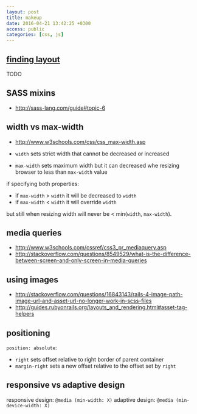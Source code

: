 ```yaml
---
layout: post
title: makeup
date: 2016-04-21 13:42:25 +0300
access: public
categories: [css, js]
---
```


## [finding layout](http://guides.rubyonrails.org/layouts_and_rendering.html#finding-layouts)

TODO

## SASS mixins

- <http://sass-lang.com/guide#topic-6>

## width vs max-width

- <http://www.w3schools.com/css/css_max-width.asp>

- `width` sets strict width that cannot be decreased or increased
- `max-width` sets maximum width but it can decreased whe resizing browser
  to less than `max-width` value

if specifying both properties:

- if `max-width` \> `width` it will be decreased to `width`
- if `max-width` \< `width` it will override `width`

but still when resizing width will never be \< min(`width`, `max-width`).

## media queries

- <http://www.w3schools.com/cssref/css3_pr_mediaquery.asp>
- <http://stackoverflow.com/questions/8549529/what-is-the-difference-between-screen-and-only-screen-in-media-queries>

## using images

- <http://stackoverflow.com/questions/16843143/rails-4-image-path-image-url-and-asset-url-no-longer-work-in-scss-files>
- <http://guides.rubyonrails.org/layouts_and_rendering.html#asset-tag-helpers>

## positioning

`position: absolute`:

- `right` sets offset relative to right border of parent container
- `margin-right` sets a new offset relative to the offset set by `right`

## responsive vs adaptive design

responsive design: `@media (min-width: X)`
adaptive design: `@media (min-device-width: X)`

